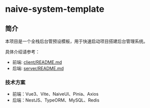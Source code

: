 # naive-system-template

## 简介

本项目是一个全栈后台管预设模板，用于快速启动项目搭建后台管理系统。

具体介绍请参考：

- 前端: [client/README.md](./client/README.md)
- 后端: [server/README.md](./server/README.md)

### 技术方案

- 前端：Vue3、Vite、NaiveUI、Pinia、Axios
- 后端：NestJS、TypeORM、MySQL、Redis
